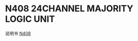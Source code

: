 <!-- N408.md --- 
;; 
;; Description: 
;; Author: Hongyi Wu(吴鸿毅)
;; Email: wuhongyi@qq.com 
;; Created: 四 6月  1 15:47:50 2017 (+0800)
;; Last-Updated: 四 6月  1 15:48:59 2017 (+0800)
;;           By: Hongyi Wu(吴鸿毅)
;;     Update #: 1
;; URL: http://wuhongyi.cn -->

# N408  24CHANNEL MAJORITY LOGIC UNIT

说明书 [N408](/pdf/ElectronicsModules/CAEN/n408_rev0.pdf)


<!-- N408.md ends here -->
